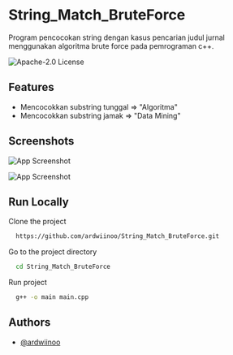 
# String_Match_BruteForce

Program pencocokan string dengan kasus pencarian judul jurnal menggunakan algoritma brute force pada pemrograman c++.



![Apache-2.0 License](https://img.shields.io/github/license/ardwiinoo/String_Match_BruteForce)
## Features

- Mencocokkan substring tunggal => "Algoritma"
- Mencocokkan substring jamak => "Data Mining"


## Screenshots

![App Screenshot](https://i.postimg.cc/6QnGkt5h/Screenshot-6.png)

![App Screenshot](https://i.postimg.cc/1tKVzBFn/Screenshot-7.png)
## Run Locally

Clone the project

```bash
  https://github.com/ardwiinoo/String_Match_BruteForce.git
```

Go to the project directory

```bash
  cd String_Match_BruteForce
```

Run project
```bash
  g++ -o main main.cpp
```

## Authors

- [@ardwiinoo](https://www.github.com/ardwiinoo)

